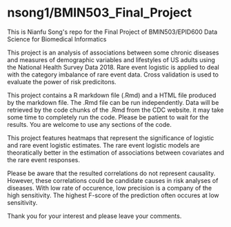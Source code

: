# nsong1/BMIN503_Final_Project

This is Nianfu Song's repo for the Final Project of BMIN503/EPID600 Data Science for Biomedical Informatics 

This project is an analysis of associations between some chronic diseases and measures of demographic variables and lifestyles of US adults using the National Health Survey Data 2018. Rare event logistic is applied to deal with the category imbalance of rare event data. Cross validation is used to evaluate the power of risk predicitons.

This project contains a R markdown file (.Rmd) and a HTML file produced by the markdown file. The .Rmd file can be run independently. Data will be retrieved by the code chunks of the .Rmd from the CDC website. it may take some time to completely run the code. Please be patient to wait for the results. You are welcome to use any sections of the code. 

This project features heatmaps that represent the significance of logistic and rare event logistic estimates. The rare event logistic models are theoratically better in the estimation of associations between covariates and the rare event responses. 

Please be aware that the resulted correlations do not represent causality. However, these correlations could be candidate causes in risk analyses of diseases. With low rate of occurence, low precision is a company of the high sensitivity. The highest F-score of the prediction often occures at low sensitivity. 

Thank you for your interest and please leave your comments.

